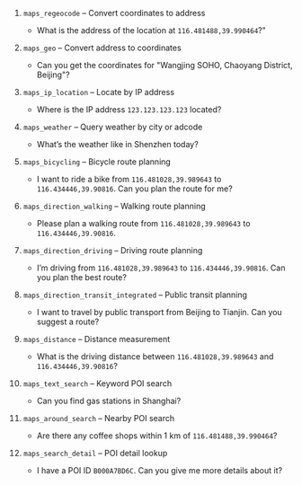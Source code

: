 
1. `maps_regeocode` – Convert coordinates to address
    - What is the address of the location at `116.481488,39.990464`?"

2. `maps_geo` – Convert address to coordinates
    - Can you get the coordinates for "Wangjing SOHO, Chaoyang District, Beijing"?

3. `maps_ip_location` – Locate by IP address
    - Where is the IP address `123.123.123.123` located?

4. `maps_weather` – Query weather by city or adcode
    - What’s the weather like in Shenzhen today?

5. `maps_bicycling` – Bicycle route planning
    - I want to ride a bike from `116.481028,39.989643` to `116.434446,39.90816`. Can you plan the route for me?

6. `maps_direction_walking` – Walking route planning
    - Please plan a walking route from `116.481028,39.989643` to `116.434446,39.90816`.

7. `maps_direction_driving` – Driving route planning
    - I’m driving from `116.481028,39.989643` to `116.434446,39.90816`. Can you plan the best route?

8. `maps_direction_transit_integrated` – Public transit planning
    - I want to travel by public transport from Beijing to Tianjin. Can you suggest a route?

9. `maps_distance` – Distance measurement
    - What is the driving distance between `116.481028,39.989643` and `116.434446,39.90816`?

10. `maps_text_search` – Keyword POI search
    - Can you find gas stations in Shanghai?

11. `maps_around_search` – Nearby POI search
    - Are there any coffee shops within 1 km of `116.481488,39.990464`?

12. `maps_search_detail` – POI detail lookup
    - I have a POI ID `B000A7BD6C`. Can you give me more details about it?




